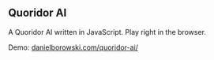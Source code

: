 <h2>Quoridor AI</h2>

A Quoridor AI written in JavaScript. Play right in the browser.

Demo: <a href='http://danielborowski.com/quoridor-ai/display.html'>danielborowski.com/quoridor-ai/</a>
